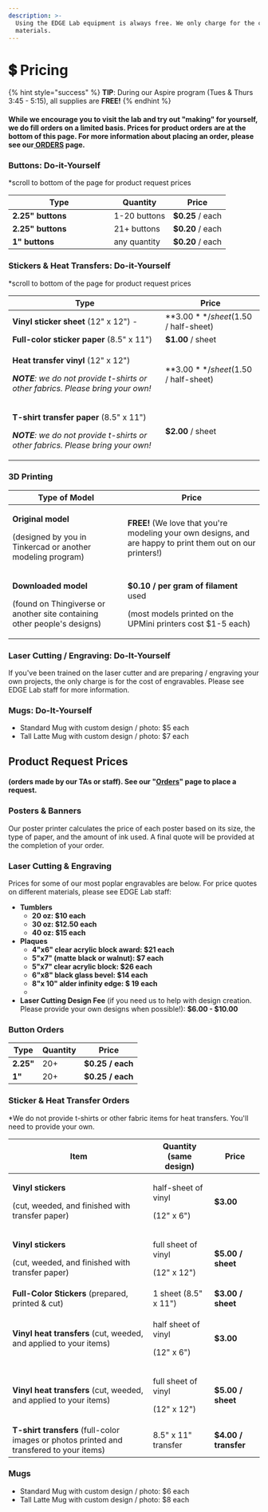 ```yaml
---
description: >-
  Using the EDGE Lab equipment is always free. We only charge for the cost of
  materials.
---
```


# 💲 Pricing

{% hint style="success" %}
**TIP**: During our Aspire program (Tues & Thurs 3:45 - 5:15), all supplies are **FREE!**&#x20;
{% endhint %}

#### While we encourage you to visit the lab and try out "making" for yourself, we do fill orders on a limited basis. Prices for product orders are at the bottom of this page. For more information about placing an order, please see our[ ORDERS](orders.md) page.&#x20;

### Buttons: Do-it-Yourself&#x20;

\*scroll to bottom of the page for product request prices

<table><thead><tr><th width="187.66666666666669">Type</th><th>Quantity</th><th>Price</th></tr></thead><tbody><tr><td><strong>2.25" buttons</strong> </td><td>1-20 buttons</td><td><strong>$0.25</strong> / each</td></tr><tr><td><strong>2.25" buttons</strong> </td><td>21+ buttons</td><td><strong>$0.20</strong> / each</td></tr><tr><td><strong>1" buttons</strong>     </td><td>any quantity</td><td><strong>$0.20</strong> / each</td></tr></tbody></table>

### Stickers & Heat Transfers: Do-it-Yourself

\*scroll to bottom of the page for product request prices&#x20;

| Type                                                                                                                                                                    | Price                                     |
| ----------------------------------------------------------------------------------------------------------------------------------------------------------------------- | ----------------------------------------- |
| **Vinyl sticker sheet** (12" x 12") -                                                                                                                                   | **$3.00** / sheet   ($1.50 / half-sheet)  |
| **Full-color sticker paper** (8.5" x 11")                                                                                                                               | **$1.00** / sheet                         |
| <p><strong>Heat transfer vinyl</strong> (12" x 12") </p><p><em><strong>NOTE</strong>: we do not provide t-shirts or other fabrics. Please bring your own!</em> </p>     | **$3.00** / sheet   ($1.50 / half-sheet)  |
| <p><strong>T-shirt transfer paper</strong> (8.5" x 11") </p><p><em><strong>NOTE</strong>: we do not provide t-shirts or other fabrics. Please bring your own!</em> </p> | **$2.00** / sheet                         |

### 3D Printing

| Type of Model                                                                                                            | Price                                                                                                                         |
| ------------------------------------------------------------------------------------------------------------------------ | ----------------------------------------------------------------------------------------------------------------------------- |
| <p><strong>Original model</strong> </p><p>(designed by you in Tinkercad or another modeling program)</p>                 | **FREE!** (We love that you're modeling your own designs, and are happy to print them out on our printers!)                   |
| <p><strong>Downloaded model</strong> </p><p>(found on Thingiverse or another site containing other people's designs)</p> | <p><strong>$0.10 / per gram of filament</strong> used </p><p>(most models printed on the UPMini printers cost $1-5 each) </p> |

### Laser Cutting / Engraving: Do-It-Yourself &#x20;

If you've been trained on the laser cutter and are preparing / engraving your own projects, the only charge is for the cost of engravables. Please see EDGE Lab staff for more information.&#x20;

### Mugs: Do-It-Yourself&#x20;

* Standard Mug with custom design / photo: $5 each
* Tall Latte Mug with custom design / photo: $7 each

## Product Request Prices&#x20;

#### (orders made by our TAs or staff). See our "[Orders](orders.md)" page to place a request.

### Posters & Banners

Our poster printer calculates the price of each poster based on its size, the type of paper, and the amount of ink used. A final quote will be provided at the completion of your order.&#x20;

### Laser Cutting & Engraving

Prices for some of our most poplar engravables are below. For price quotes on different materials, please see EDGE Lab staff:&#x20;

* **Tumblers**
  * **20 oz: $10 each**
  * **30 oz: $12.50 each**
  * **40 oz: $15 each**&#x20;
* **Plaques**&#x20;
  * **4"x6" clear acrylic block award: $21 each**
  * **5"x7" (matte black or walnut): $7 each**
  * **5"x7" clear acrylic block: $26 each**
  * **6"x8" black glass bevel: $14 each**
  * **8"x 10" alder infinity edge: $ 19 each**&#x20;
  *
* **Laser Cutting Design Fee** (if you need us to help with design creation. Please provide your own designs when possible!): **$6.00 - $10.00**&#x20;

### Button Orders&#x20;

| Type       | Quantity | Price             |
| ---------- | -------- | ----------------- |
| **2.25"**  | 20+      | **$0.25 / each**  |
| **1"**     | 20+      | **$0.25 / each**  |

### Sticker & Heat Transfer Orders&#x20;

\*We do not provide t-shirts or other fabric items for heat transfers. You'll need to provide your own.&#x20;

| Item                                                                                          | Quantity (same design)                              | Price                 |
| --------------------------------------------------------------------------------------------- | --------------------------------------------------- | --------------------- |
| <p><strong>Vinyl stickers</strong> </p><p>(cut, weeded, and finished with transfer paper)</p> | <p>half-sheet of vinyl </p><p>(12" x 6")</p><p></p> | **$3.00**             |
| <p><strong>Vinyl stickers</strong> </p><p>(cut, weeded, and finished with transfer paper)</p> | <p>full sheet of vinyl </p><p>(12" x 12")</p>       | **$5.00 / sheet**     |
| **Full-Color Stickers** (prepared, printed & cut)                                             | 1 sheet (8.5" x 11")                                | **$3.00 / sheet**     |
| **Vinyl heat transfers** (cut, weeded, and applied to your items)                             | <p>half sheet of vinyl </p><p>(12" x 6") </p>       | **$3.00**             |
| **Vinyl heat transfers** (cut, weeded, and applied to your items)                             | <p>full sheet of vinyl </p><p>(12" x 12")</p>       | **$5.00 / sheet**     |
| **T-shirt transfers** (full-color images or photos printed and transfered to your items)      |  8.5" x 11" transfer                                | **$4.00 / transfer**  |

### Mugs

* Standard Mug with custom design / photo: $6 each
* Tall Latte Mug with custom design / photo: $8 each
